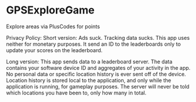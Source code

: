 # GPSExploreGame
Explore areas via PlusCodes for points

Privacy Policy:
Short version: Ads suck. Tracking data sucks. This app uses neither for monetary purposes. It send an ID to the leaderboards only to update your scores on the leaderboard.

Long version: This app sends data to a leaderboard server. The data contains your software device ID and aggregates of your activity in the app. No personal data or specific location history is ever sent off of the device. Location history is stored local to the application, and only while the application is running, for gameplay purposes. The server will never be told which locations you have been to, only how many in total.
